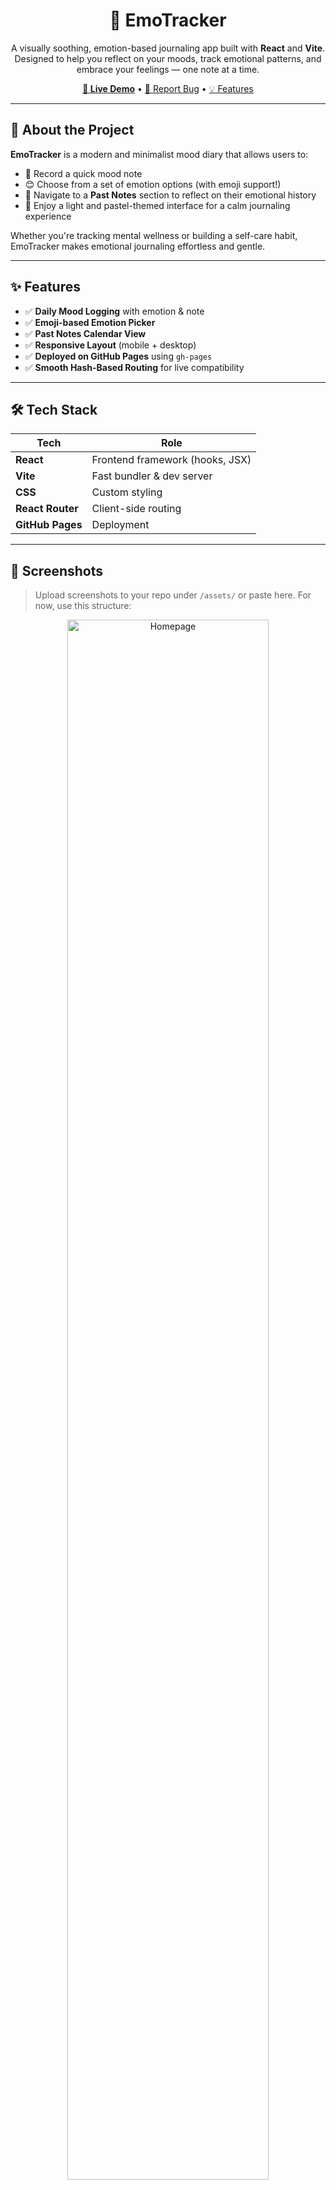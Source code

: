 <h1 align="center">🌸 EmoTracker</h1>

<p align="center">
  A visually soothing, emotion-based journaling app built with <strong>React</strong> and <strong>Vite</strong>.  
  Designed to help you reflect on your moods, track emotional patterns, and embrace your feelings — one note at a time.
</p>

<p align="center">
  <a href="https://khushi05sharma.github.io/EmoTracker" target="_blank"><strong>🔗 Live Demo</strong></a> •
  <a href="https://github.com/khushi05sharma/EmoTracker/issues">🐞 Report Bug</a> •
  <a href="#-features">💡 Features</a>
</p>

---

## 🧠 About the Project

**EmoTracker** is a modern and minimalist mood diary that allows users to:
- 📝 Record a quick mood note
- 😊 Choose from a set of emotion options (with emoji support!)
- 📆 Navigate to a **Past Notes** section to reflect on their emotional history
- 🎨 Enjoy a light and pastel-themed interface for a calm journaling experience

Whether you're tracking mental wellness or building a self-care habit, EmoTracker makes emotional journaling effortless and gentle.

---

## ✨ Features

- ✅ **Daily Mood Logging** with emotion & note
- ✅ **Emoji-based Emotion Picker**
- ✅ **Past Notes Calendar View**
- ✅ **Responsive Layout** (mobile + desktop)
- ✅ **Deployed on GitHub Pages** using `gh-pages`
- ✅ **Smooth Hash-Based Routing** for live compatibility

---

## 🛠 Tech Stack

| Tech             | Role                              |
|------------------|-----------------------------------|
| **React**        | Frontend framework (hooks, JSX)   |
| **Vite**         | Fast bundler & dev server         |
| **CSS**          | Custom styling                    |
| **React Router** | Client-side routing               |
| **GitHub Pages** | Deployment                        |

---

## 📸 Screenshots

> Upload screenshots to your repo under `/assets/` or paste here. For now, use this structure:

<p align="center">
  <img src="assets/homepage-preview.png" alt="Homepage" width="80%" />
  <br/>
  <em>🌼 Homepage – Log today’s emotion</em>
</p>

<p align="center">
  <img src="assets/past-notes-preview.png" alt="Past Notes Page" width="80%" />
  <br/>
  <em>🗂 Past Notes – Review emotional entries by date</em>
</p>

---

## 🚀 Live Demo

🎯 [**Click here to try EmoTracker**](https://khushi05sharma.github.io/EmoTracker)

> Best viewed on desktop/laptop (mobile support in progress!)

---

## 💻 Getting Started (Local Setup)

Clone the repo and run locally:

```bash
git clone https://github.com/khushi05sharma/EmoTracker.git
cd EmoTracker
npm install
npm run dev
